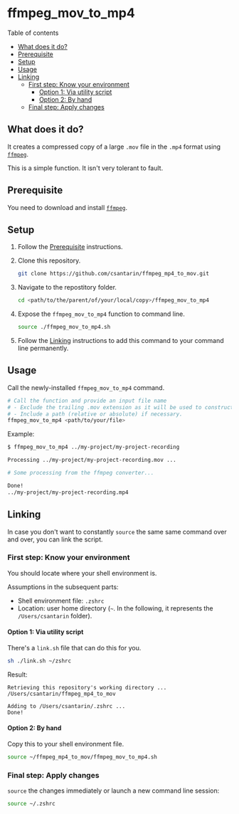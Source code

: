 # ffmpeg_mov_to_mp4

Table of contents
- [What does it do?](#what-does-it-do)
- [Prerequisite](#prerequisite)
- [Setup](#setup)
- [Usage](#usage)
- [Linking](#linking)
	- [First step: Know your environment](#first-step-know-your-environment)
		- [Option 1: Via utility script](#option-1-via-utility-script)
		- [Option 2: By hand](#option-2-by-hand)
	- [Final step: Apply changes](#final-step-apply-changes)

## What does it do?

It creates a compressed copy of a large `.mov` file in the `.mp4` format using [`ffmpeg`](https://ffmpeg.org).

This is a simple function. It isn't very tolerant to fault.


## Prerequisite

You need to download and install [`ffmpeg`](https://ffmpeg.org).

## Setup

1. Follow the [Prerequisite](#prerequisite) instructions.

2. Clone this repository.
    ```sh
	git clone https://github.com/csantarin/ffmpeg_mp4_to_mov.git
    ```

3. Navigate to the repostitory folder.
	```sh
	cd <path/to/the/parent/of/your/local/copy>/ffmpeg_mov_to_mp4
	```

4. Expose the `ffmpeg_mov_to_mp4` function to command line.

	```sh
	source ./ffmpeg_mov_to_mp4.sh 
	```

5. Follow the [Linking](#linking) instructions to add this command to your command line permanently.

## Usage

Call the newly-installed `ffmpeg_mov_to_mp4` command.

```sh
# Call the function and provide an input file name
# - Exclude the trailing .mov extension as it will be used to construct the .mp4 file.
# - Include a path (relative or absolute) if necessary.
ffmpeg_mov_to_mp4 <path/to/your/file> 
```

Example:

```sh
$ ffmpeg_mov_to_mp4 ../my-project/my-project-recording

Processing ../my-project/my-project-recording.mov ...

# Some processing from the ffmpeg converter...

Done!
../my-project/my-project-recording.mp4
```

## Linking

In case you don't want to constantly `source` the same same command over and over, you can link the script.

### First step: Know your environment

You should locate where your shell environment is.

Assumptions in the subsequent parts:
- Shell environment file: `.zshrc`
- Location: user home directory (`~`. In the following, it represents the `/Users/csantarin` folder).

#### Option 1: Via utility script

There's a `link.sh` file that can do this for you.

```sh
sh ./link.sh ~/zshrc
```

Result:

```
Retrieving this repository's working directory ...
/Users/csantarin/ffmpeg_mp4_to_mov

Adding to /Users/csantarin/.zshrc ...
Done!
```

#### Option 2: By hand

Copy this to your shell environment file.

```sh
source ~/ffmpeg_mp4_to_mov/ffmpeg_mov_to_mp4.sh
```

### Final step: Apply changes

`source` the changes immediately or launch a new command line session:

```sh
source ~/.zshrc
```
